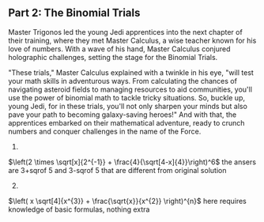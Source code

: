 ## Part 2: The Binomial Trials

Master Trigonos led the young Jedi apprentices into the next chapter of their training, where they met Master Calculus, a wise teacher known for his love of numbers. With a wave of his hand, Master Calculus conjured holographic challenges, setting the stage for the Binomial Trials.

"These trials," Master Calculus explained with a twinkle in his eye, "will test your math skills in adventurous ways. From calculating the chances of navigating asteroid fields to managing resources to aid communities, you'll use the power of binomial math to tackle tricky situations. So, buckle up, young Jedi, for in these trials, you'll not only sharpen your minds but also pave your path to becoming galaxy-saving heroes!" And with that, the apprentices embarked on their mathematical adventure, ready to crunch numbers and conquer challenges in the name of the Force.

1.

$`\left(2 \times \sqrt[x]{2^{-1}} + \frac{4}{\sqrt[4-x]{4}}\right)^6`$
the ansers are 3+sqrof 5 and 3-sqrof 5 that are different from original solution

2.
$`\left( x \sqrt[4]{x^{3}} + \frac{\sqrt{x}}{x^{2}} \right)^{n}`$
here requires knowledge of basic formulas, nothing extra
